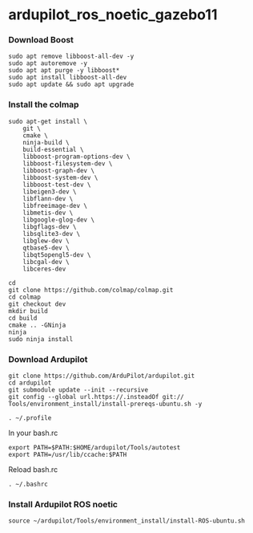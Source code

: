 # ardupilot_ros_noetic_gazebo11
### Download Boost
```
sudo apt remove libboost-all-dev -y
sudo apt autoremove -y
sudo apt apt purge -y libboost*
sudo apt install libboost-all-dev
sudo apt update && sudo apt upgrade
```
### Install the colmap
```
sudo apt-get install \
    git \
    cmake \
    ninja-build \
    build-essential \
    libboost-program-options-dev \
    libboost-filesystem-dev \
    libboost-graph-dev \
    libboost-system-dev \
    libboost-test-dev \
    libeigen3-dev \
    libflann-dev \
    libfreeimage-dev \
    libmetis-dev \
    libgoogle-glog-dev \
    libgflags-dev \
    libsqlite3-dev \
    libglew-dev \
    qtbase5-dev \
    libqt5opengl5-dev \
    libcgal-dev \
    libceres-dev
```

```
cd 
git clone https://github.com/colmap/colmap.git
cd colmap
git checkout dev
mkdir build
cd build
cmake .. -GNinja
ninja
sudo ninja install
``` 
### Download Ardupilot
```
git clone https://github.com/ArduPilot/ardupilot.git
cd ardupilot
git submodule update --init --recursive
git config --global url.https://.insteadOf git://
Tools/environment_install/install-prereqs-ubuntu.sh -y

. ~/.profile
```

In your bash.rc
```
export PATH=$PATH:$HOME/ardupilot/Tools/autotest
export PATH=/usr/lib/ccache:$PATH
```

Reload bash.rc
```
. ~/.bashrc
```

### Install Ardupilot ROS noetic
```
source ~/ardupilot/Tools/environment_install/install-ROS-ubuntu.sh
```


